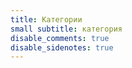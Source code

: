 ```yaml
---
title: Категории
small subtitle: категория
disable_comments: true
disable_sidenotes: true
---
```

